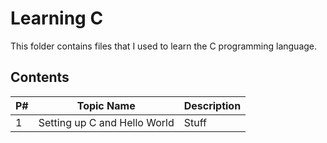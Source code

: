 # Learning C
This folder contains files that I used to learn the C programming language.

## Contents
|P#|Topic Name|Description|
|-|-|-|
|1|Setting up C and Hello World|Stuff|
